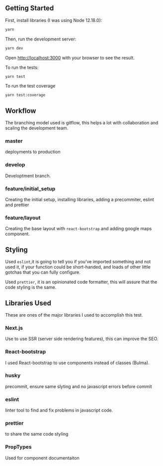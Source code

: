 ## Getting Started

First, install libraries (I was using Node 12.18.0):

```bash
yarn
```

Then, run the development server:

```bash
yarn dev
```

Open [http://localhost:3000](http://localhost:3000) with your browser to see the result.

To run the tests:

```bash
yarn test
```

To run the test coverage

```bash
yarn test:coverage
```

## Workflow

The branching model used is gitflow, this helps a lot with collaboration and scaling the development team.

### master

deployments to production

### develop

Developtment branch.

### feature/initial_setup

Creating the initial setup, installing libraries, adding a precommiter, eslint and prettier

### feature/layout

Creating the base layout with `react-bootstrap` and adding google maps component.

## Styling

Used `eslint`,it is going to tell you if you’ve imported something and not used it, if your function could be short-handed, and loads of other little gotchas that you can fully configure.

Used `prettier`, it is an opinionated code formatter, this will assure that the code styling is the same.

## Libraries Used

These are ones of the major libraries I used to accomplish this test.

### Next.js

Use to use SSR (server side rendering features), this can improve the SEO.

### React-bootstrap

I used React-bootstrap to use components instead of classes (Bulma).

### husky

precommit, ensure same slyting and no javascript errors before commit

### eslint

linter tool to find and fix problems in javascript code.

### prettier

to share the same code styling

### PropTypes

Used for component documentaiton
